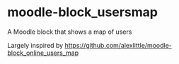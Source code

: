 # moodle-block_usersmap
A Moodle block that shows a map of users

Largely inspired by https://github.com/alexlittle/moodle-block_online_users_map